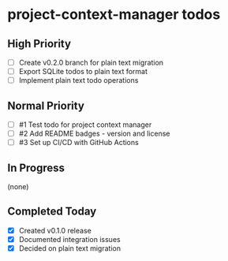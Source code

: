 # project-context-manager todos

## High Priority
- [ ] Create v0.2.0 branch for plain text migration
- [ ] Export SQLite todos to plain text format
- [ ] Implement plain text todo operations

## Normal Priority
- [ ] #1 Test todo for project context manager
- [ ] #2 Add README badges - version and license
- [ ] #3 Set up CI/CD with GitHub Actions

## In Progress
(none)

## Completed Today
- [x] Created v0.1.0 release
- [x] Documented integration issues
- [x] Decided on plain text migration